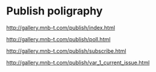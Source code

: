 <h1>Publish poligraphy</h1>

http://gallery.mnb-t.com/publish/index.html

http://gallery.mnb-t.com/publish/poll.html

http://gallery.mnb-t.com/publish/subscribe.html

http://gallery.mnb-t.com/publish/var_1_current_issue.html
